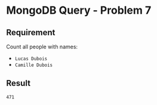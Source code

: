 # MongoDB Query - Problem 7

## Requirement

Count all people with names:

- `Lucas Dubois`
- `Camille Dubois`


## Result

```result
471
```
